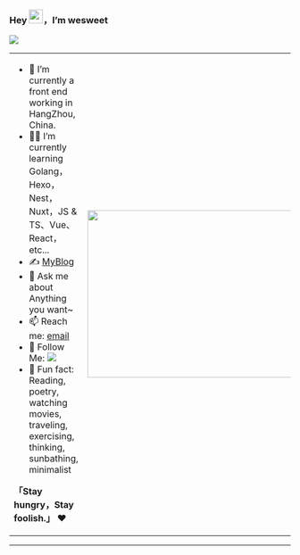 ### Hey <img src="https://media.giphy.com/media/hvRJCLFzcasrR4ia7z/giphy.gif" width="25px">，I’m wesweet

![](https://img.shields.io/badge/dynamic/json?color=2bb24c&label=Feedly%20RSS&query=%24.data.totalSubs&url=https%3A%2F%2Fapi.spencerwoo.com%2Fsubstats%2F%3Fsource%3Dfeedly%26queryKey%3Dhttps%3A%2F%2Fchegva.com%2Ffeed%2F&logo=feedly)

<table>
<tr>
<td valign="top"  width="50%">

- 🤖 I’m currently a front end working in HangZhou, China.
- 👨‍💻 I’m currently learning Golang，Hexo，Nest，Nuxt，JS & TS、Vue、React，etc...
- ✍️ [MyBlog](https://blog.panrui.top/)
- 💬 Ask me about Anything you want~
- 📫 Reach me: [email](1547177202@qq.com)
- 👏 Follow Me: [![](https://img.shields.io/github/followers/wesweet?label=follow%20me&style=social)](https://github.com/wesweet/)
- 🎣 Fun fact: Reading, poetry, watching movies, traveling, exercising, thinking, sunbathing, minimalist

**「Stay hungry，Stay foolish.」** ❤️
</td>
<td valign="center"  width="100%" height="100%">
<img src="https://github.com/anzhihe/anzhihe/blob/main/.github/workflows/Le%20Petit%20Prince.gif" width="500" height="300">
</td>
</tr>
</table>

<hr/>
